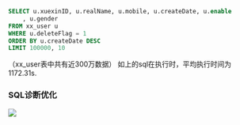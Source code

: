 ```sql
SELECT u.xuexinID, u.realName, u.mobile, u.createDate, u.enable
	, u.gender
FROM xx_user u
WHERE u.deleteFlag = 1
ORDER BY u.createDate DESC
LIMIT 100000, 10
```
（xx_user表中共有近300万数据）
如上的sql在执行时，平均执行时间为1172.31s.

### SQL诊断优化

![](image/sql-limit.jpg)
